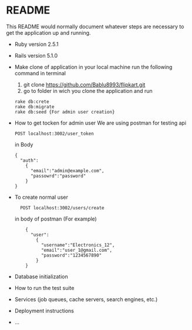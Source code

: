 # README

This README would normally document whatever steps are necessary to get the
application up and running.
* Ruby version 2.5.1
* Rails version 5.1.0

* Make clone of application in your local machine
  run the following command in terminal
    
    1. git clone https://github.com/Bablu8993/flipkart.git
    2. go to folder in wich you clone the application and run
    
      rake db:crete
      rake db:migrate
      rake db:seed {For admin user creation}
    
* How to get tocken for admin user
  We are using postman for testing api
  
      POST localhost:3002/user_token
    
  in Body
      
      {
        "auth":
          {
            "email":"admin@example.com",
            "passowrd":"password"
          }
      }
* To create normal user

        POST localhost:3002/users/create
        
  in body of postman (For example)     
  
          {
            "user":
              {
                "username":"Electronics_12",
                "email":"user_1@gmail.com",
                "password":"1234567890"
              }
          }

* Database initialization

* How to run the test suite

* Services (job queues, cache servers, search engines, etc.)

* Deployment instructions

* ...

